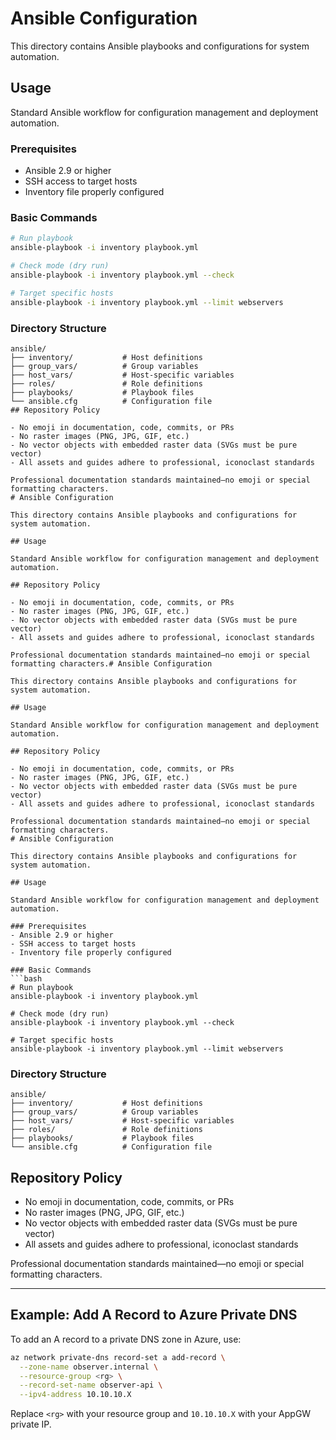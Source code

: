 # Ansible Configuration

This directory contains Ansible playbooks and configurations for system automation.

## Usage

Standard Ansible workflow for configuration management and deployment automation.

### Prerequisites

- Ansible 2.9 or higher
- SSH access to target hosts
- Inventory file properly configured

### Basic Commands
```bash
# Run playbook
ansible-playbook -i inventory playbook.yml

# Check mode (dry run)
ansible-playbook -i inventory playbook.yml --check

# Target specific hosts
ansible-playbook -i inventory playbook.yml --limit webservers
```

### Directory Structure
```
ansible/
├── inventory/           # Host definitions
├── group_vars/          # Group variables
├── host_vars/           # Host-specific variables
├── roles/               # Role definitions
├── playbooks/           # Playbook files
└── ansible.cfg          # Configuration file
## Repository Policy

- No emoji in documentation, code, commits, or PRs
- No raster images (PNG, JPG, GIF, etc.)
- No vector objects with embedded raster data (SVGs must be pure vector)
- All assets and guides adhere to professional, iconoclast standards

Professional documentation standards maintained—no emoji or special formatting characters.
# Ansible Configuration

This directory contains Ansible playbooks and configurations for system automation.

## Usage

Standard Ansible workflow for configuration management and deployment automation.

## Repository Policy

- No emoji in documentation, code, commits, or PRs
- No raster images (PNG, JPG, GIF, etc.)
- No vector objects with embedded raster data (SVGs must be pure vector)
- All assets and guides adhere to professional, iconoclast standards

Professional documentation standards maintained—no emoji or special formatting characters.# Ansible Configuration

This directory contains Ansible playbooks and configurations for system automation.

## Usage

Standard Ansible workflow for configuration management and deployment automation.

## Repository Policy

- No emoji in documentation, code, commits, or PRs
- No raster images (PNG, JPG, GIF, etc.)
- No vector objects with embedded raster data (SVGs must be pure vector)
- All assets and guides adhere to professional, iconoclast standards

Professional documentation standards maintained—no emoji or special formatting characters.
# Ansible Configuration

This directory contains Ansible playbooks and configurations for system automation.

## Usage

Standard Ansible workflow for configuration management and deployment automation.

### Prerequisites
- Ansible 2.9 or higher
- SSH access to target hosts
- Inventory file properly configured

### Basic Commands
```bash
# Run playbook
ansible-playbook -i inventory playbook.yml

# Check mode (dry run)
ansible-playbook -i inventory playbook.yml --check

# Target specific hosts
ansible-playbook -i inventory playbook.yml --limit webservers
```

### Directory Structure
```
ansible/
├── inventory/           # Host definitions
├── group_vars/          # Group variables
├── host_vars/           # Host-specific variables
├── roles/               # Role definitions
├── playbooks/           # Playbook files
└── ansible.cfg          # Configuration file
```

## Repository Policy

- No emoji in documentation, code, commits, or PRs
- No raster images (PNG, JPG, GIF, etc.)
- No vector objects with embedded raster data (SVGs must be pure vector)
- All assets and guides adhere to professional, iconoclast standards

Professional documentation standards maintained—no emoji or special formatting characters.

---

## Example: Add A Record to Azure Private DNS

To add an A record to a private DNS zone in Azure, use:

```sh
az network private-dns record-set a add-record \
  --zone-name observer.internal \
  --resource-group <rg> \
  --record-set-name observer-api \
  --ipv4-address 10.10.10.X
```

Replace `<rg>` with your resource group and `10.10.10.X` with your AppGW private IP.